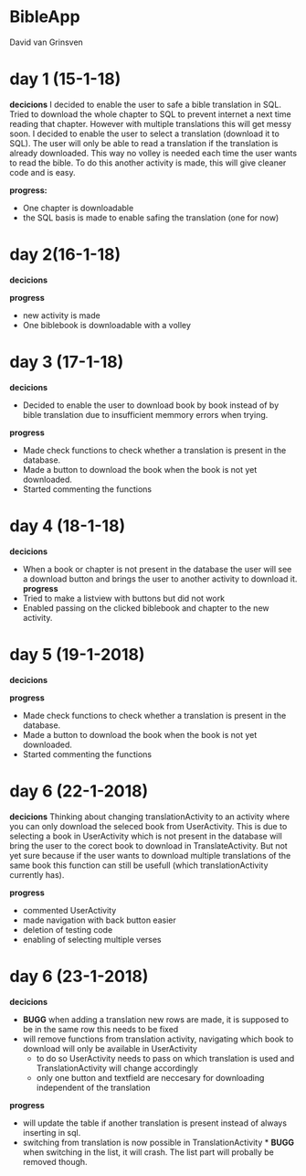 # BibleApp
David van Grinsven


# day 1 (15-1-18)

__decicions__
I decided to enable the user to safe a bible translation in SQL. 
Tried to download the whole chapter to SQL to prevent internet a next time reading that chapter.
However with multiple translations this will get messy soon. 
I decided to enable the user to select a translation (download it to SQL). The user will only be able to read a translation if the translation is already downloaded.
This way no volley is needed each time the user wants to read the bible.
To do this another activity is made, this will give cleaner code and is easy.

__progress:__
* One chapter is downloadable 
* the SQL basis is made to enable safing the translation (one for now)



# day 2(16-1-18)

__decicions__

__progress__
* new activity is made
* One biblebook is downloadable with a volley


# day 3 (17-1-18)
__decicions__
* Decided to enable the user to download book by book instead of by bible translation due to insufficient memmory errors when trying.

__progress__
* Made check functions to check whether a translation is present in the database.
* Made a button to download the book when the book is not yet downloaded.
* Started commenting the functions

# day 4 (18-1-18)
__decicions__
* When a book or chapter is not present in the database the user will see a download button and brings the user to another activity to download it.
__progress__
* Tried to make a listview with buttons but did not work
* Enabled passing on the clicked biblebook and chapter to the new activity.


# day 5 (19-1-2018)
__decicions__

__progress__
* Made check functions to check whether a translation is present in the database.
* Made a button to download the book when the book is not yet downloaded.
* Started commenting the functions

# day 6 (22-1-2018)
__decicions__
Thinking about changing translationActivity to an activity where you can only download the seleced book from UserActivity.
This is due to selecting a book in UserActivity which is not present in the database will bring the user to the corect book to download in TranslateActivity. But not yet sure because if the user wants to download multiple translations of the same book this function can still be usefull (which translationActivity currently has).

__progress__
* commented UserActivity
* made navigation with back button easier
* deletion of testing code
* enabling of selecting multiple verses

# day 6 (23-1-2018)
__decicions__
* __BUGG__ when adding a translation new rows are made, it is supposed to be in the same row this needs to be fixed
* will remove functions from translation activity, navigating which book to download will only be available in UserActivity
    * to do so UserActivity needs to pass on which translation is used and TranslationActivity will change accordingly
    * only one button and textfield are neccesary for downloading independent of the translation
    
__progress__
* will update the table if another translation is present instead of always inserting in sql.
* switching from translation is now possible in TranslationActivity
      * __BUGG__ when switching in the list, it will crash. The list part will probally be removed though.

